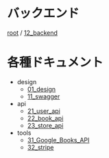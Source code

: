 # バックエンド

[root](./../../README.md) 
/ [12_backend](./README.md)

# 各種ドキュメント

* design
  * [01_design](./01_design/README.md)
  * [11_swagger](./11_swagger/README.md)
* api
  * [21_user_api](./21_user_api/README.md)
  * [22_book_api](./22_book_api/README.md)
  * [23_store_api](./23_store_api/README.md)
* tools
  * [31_Google_Books_API](./31_google_books_api/README.md)
  * [32_stripe](./32_stripe/README.md)
